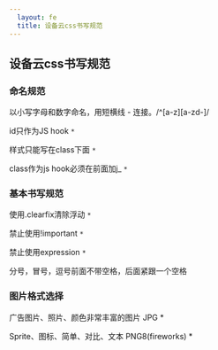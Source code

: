 ```yaml
---
  layout: fe
  title: 设备云css书写规范
---
```


## 设备云css书写规范

### 命名规范

以小写字母和数字命名，用短横线 - 连接。/^[a-z][a-zd-]/

id只作为JS hook `*`

样式只能写在class下面 `*`

class作为js hook必须在前面加j_ `*`

### 基本书写规范

使用.clearfix清除浮动  `*`

禁止使用!important `*`

禁止使用expression `*`

分号，冒号，逗号前面不带空格，后面紧跟一个空格

### 图片格式选择

广告图片、照片、颜色非常丰富的图片 JPG *

Sprite、图标、简单、对比、文本 PNG8(fireworks) *
